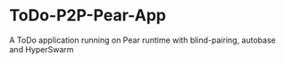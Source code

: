 # ToDo-P2P-Pear-App
A ToDo application running on Pear runtime with blind-pairing, autobase and HyperSwarm
